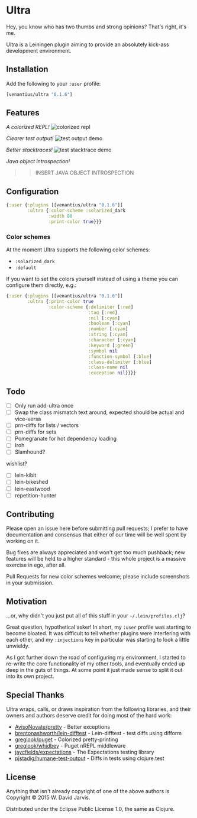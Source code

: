 # Ultra

Hey, you know who has two thumbs and strong opinions? That's right, it's me.

Ultra is a Leiningen plugin aiming to provide an absolutely kick-ass development environment.

## Installation

Add the following to your `:user` profile:

```clojure
[venantius/ultra "0.1.6"]
```

## Features

*A colorized REPL!*
![colorized repl](https://venantius.github.io/ultra/images/colorized-repl.png)

*Clearer test output!*
![test output demo](https://venantius.github.io/ultra/images/test-output.png)

*Better stacktraces!*
![test stacktrace demo](https://venantius.github.io/ultra/images/colorized-test-stacktrace.png)

*Java object introspection!*
>> INSERT JAVA OBJECT INTROSPECTION

## Configuration

```clojure
{:user {:plugins [[venantius/ultra "0.1.6"]]
        :ultra {:color-scheme :solarized_dark
                :width 80
                :print-color true}}}
```

### Color schemes

At the moment Ultra supports the following color schemes:
 - `:solarized_dark`
 - `:default`

If you want to set the colors yourself instead of using a theme you can configure them directly, e.g.:

```clojure
{:user {:plugins [[venantius/ultra "0.1.6"]]
        :ultra {:print-color true
                :color-scheme {:delimiter [:red]
                               :tag [:red]
                               :nil [:cyan]
                               :boolean [:cyan]
                               :number [:cyan]
                               :string [:cyan]
                               :character [:cyan]
                               :keyword [:green]
                               :symbol nil
                               :function-symbol [:blue]
                               :class-delimiter [:blue]
                               :class-name nil
                               :exception nil}}}}
```

## Todo

- [ ] Only run add-ultra once
- [ ] Swap the class mismatch text around, expected should be actual and vice-versa
- [ ] prn-diffs for lists / vectors
- [ ] prn-diffs for sets
- [ ] Pomegranate for hot dependency loading
- [ ] Iroh
- [ ] Slamhound?

wishlist?
- [ ] lein-kibit
- [ ] lein-bikeshed
- [ ] lein-eastwood
- [ ] repetition-hunter

## Contributing

Please open an issue here before submitting pull requests; I prefer to have documentation and consensus that either of our time will be well spent by working on it. 

Bug fixes are always appreciated and won't get too much pushback; new features will be held to a higher standard - this whole project is a massive exercise in ego, after all.

Pull Requests for new color schemes welcome; please include screenshots in your submission.

## Motivation

...or, why didn't you just put all of this stuff in your `~/.lein/profiles.clj`?

Great question, hypothetical asker! In short, my `:user` profile was starting to 
become bloated. It was difficult to tell whether plugins were interfering with 
each other, and my `:injections` key in particular was 
starting to look a little unwieldy. 

As I got further down the road of configuring my environment, I started to re-write
the core functionality of my other tools, and eventually ended up deep
in the guts of things. At some point it just made sense to split
it out into its own project.

## Special Thanks

Ultra wraps, calls, or draws inspiration from the following libraries, and their owners and authors deserve credit for doing most of the hard work:

 - [AvisoNovate/pretty](https://github.com/AvisoNovate/pretty) - Better exceptions
 - [brentonashworth/lein-difftest](https://github.com/brentonashworth/lein-difftest) - Lein-difftest - test diffs using difform
 - [greglook/puget](https://github.com/greglook/puget) - Colorized pretty-printing
 - [greglook/whidbey](https://github.com/greglook/whidbey) - Puget nREPL middleware
 - [jaycfields/expectations](https://github.com/jaycfields/expectations) - The Expectations testing library
 - [pjstadig/humane-test-output](https://github.com/pjstadig/humane-test-output) - Diffs in tests using clojure.test

## License

Anything that isn't already copyright of one of the above authors is Copyright © 2015 W. David Jarvis.

Distributed under the Eclipse Public License 1.0, the same as Clojure.
